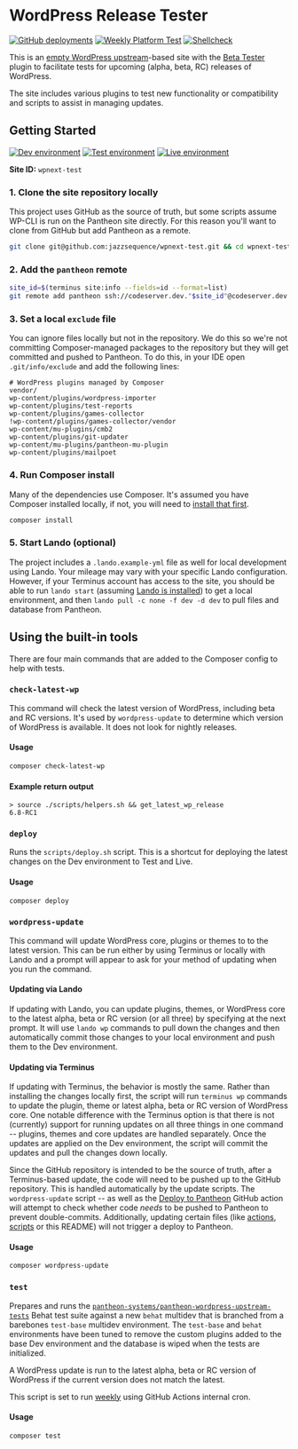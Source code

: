 # WordPress Release Tester

[![GitHub deployments](https://img.shields.io/github/deployments/jazzsequence/wpnext-test/dev?logo=pantheon&logoColor=yellow&label=deployment&labelColor=black)](https://dev-wpnext-test.pantheonsite.io)
[![Weekly Platform Test](https://github.com/jazzsequence/wpnext-test/actions/workflows/weekly-platform-test.yml/badge.svg)](https://github.com/jazzsequence/wpnext-test/actions/workflows/weekly-platform-test.yml)
[![Shellcheck](https://github.com/jazzsequence/wpnext-test/actions/workflows/shellcheck.yml/badge.svg)](https://github.com/jazzsequence/wpnext-test/actions/workflows/shellcheck.yml)

This is an [empty WordPress upstream](https://github.com/pantheon-systems/empty-wp)-based site with the [Beta Tester](https://wordpress.org/plugins/wordpress-beta-tester/) plugin to facilitate tests for upcoming (alpha, beta, RC) releases of WordPress.

The site includes various plugins to test new functionality or compatibility and scripts to assist in managing updates.

## Getting Started

[![Dev environment](https://img.shields.io/badge/dev-yellow?logo=pantheon&logoColor=yellow&label=wpnext-test&labelColor=black&color=yellow
)](https://dev-wpnext-test.pantheonsite.io)
[![Test environment](https://img.shields.io/badge/test-yellow?logo=pantheon&logoColor=yellow&label=wpnext-test&labelColor=black&color=yellow
)](https://test-wpnext-test.pantheonsite.io)
[![Live environment](https://img.shields.io/badge/live-yellow?logo=pantheon&logoColor=yellow&label=wpnext-test&labelColor=black&color=yellow
)](https://live-wpnext-test.pantheonsite.io)

**Site ID:** `wpnext-test`

### 1. Clone the site repository locally

This project uses GitHub as the source of truth, but some scripts assume WP-CLI is run on the Pantheon site directly. For this reason you'll want to clone from GitHub but add Pantheon as a remote.

```bash
git clone git@github.com:jazzsequence/wpnext-test.git && cd wpnext-test
```

### 2. Add the `pantheon` remote

```bash
site_id=$(terminus site:info --fields=id --format=list)
git remote add pantheon ssh://codeserver.dev."$site_id"@codeserver.dev."$site_id".drush.in:2222/~/repository.git
```

### 3. Set a local `exclude` file

You can ignore files locally but not in the repository. We do this so we're not committing Composer-managed packages to the repository but they will get committed and pushed to Pantheon. To do this, in your IDE open `.git/info/exclude` and add the following lines:

```
# WordPress plugins managed by Composer
vendor/
wp-content/plugins/wordpress-importer
wp-content/plugins/test-reports
wp-content/plugins/games-collector
!wp-content/plugins/games-collector/vendor
wp-content/mu-plugins/cmb2
wp-content/plugins/git-updater
wp-content/mu-plugins/pantheon-mu-plugin
wp-content/plugins/mailpoet
```

### 4. Run Composer install

Many of the dependencies use Composer. It's assumed you have Composer installed locally, if not, you will need to [install that first](https://getcomposer.org/doc/00-intro.md#installation-linux-unix-macos).

```bash
composer install
```

### 5. Start Lando (optional)

The project includes a `.lando.example-yml` file as well for local development using Lando. Your mileage may vary with your specific Lando configuration. However, if your Terminus account has access to the site, you should be able to run `lando start` (assuming [Lando is installed](https://lando.dev/download/)) to get a local environment, and then `lando pull -c none -f dev -d dev` to pull files and database from Pantheon.

## Using the built-in tools

There are four main commands that are added to the Composer config to help with tests.

### `check-latest-wp`

This command will check the latest version of WordPress, including beta and RC versions. It's used by `wordpress-update` to determine which version of WordPress is available. It does not look for nightly releases.

#### Usage
```bash
composer check-latest-wp
```

#### Example return output
```
> source ./scripts/helpers.sh && get_latest_wp_release
6.8-RC1
```

### `deploy`

Runs the `scripts/deploy.sh` script. This is a shortcut for deploying the latest changes on the Dev environment to Test and Live.

#### Usage
```bash
composer deploy
```

### `wordpress-update`

This command will update WordPress core, plugins or themes to to the latest version. This can be run either by using Terminus or locally with Lando and a prompt will appear to ask for your method of updating when you run the command.

#### Updating via Lando

If updating with Lando, you can update plugins, themes, or WordPress core to the latest alpha, beta or RC version (or all three) by specifying at the next prompt. It will use `lando wp` commands to pull down the changes and then automatically commit those changes to your local environment and push them to the Dev environment.

#### Updating via Terminus

If updating with Terminus, the behavior is mostly the same. Rather than installing the changes locally first, the script will run `terminus wp` commands to update the plugin, theme or latest alpha, beta or RC version of WordPress core. One notable difference with the Terminus option is that there is not (currently) support for running updates on all three things in one command -- plugins, themes and core updates are handled separately. Once the updates are applied on the Dev environment, the script will commit the updates and pull the changes down locally.

Since the GitHub repository is intended to be the source of truth, after a Terminus-based update, the code will need to be pushed up to the GitHub repository. This is handled automatically by the update scripts. The `wordpress-update` script -- as well as the [Deploy to Pantheon](https://github.com/jazzsequence/wpnext-test/actions/workflows/deploy-to-pantheon.yml) GitHub action will attempt to check whether code _needs_ to be pushed to Pantheon to prevent double-commits. Additionally, updating certain files (like [actions](https://github.com/jazzsequence/wpnext-test/tree/main/.github/workflows), [scripts](https://github.com/jazzsequence/wpnext-test/tree/main/scripts) or this README) will not trigger a deploy to Pantheon.

#### Usage
```bash
composer wordpress-update
```

### `test`

Prepares and runs the [`pantheon-systems/pantheon-wordpress-upstream-tests`](https://github.com/pantheon-systems/pantheon-wordpress-upstream-tests) Behat test suite against a new `behat` multidev that is branched from a barebones `test-base` multidev environment. The `test-base` and `behat` environments have been tuned to remove the custom plugins added to the base Dev environment and the database is wiped when the tests are initialized.

A WordPress update is run to the latest alpha, beta or RC version of WordPress if the current version does not match the latest.

This script is set to run [weekly](https://github.com/jazzsequence/wpnext-test/actions/workflows/weekly-platform-test.yml) using GitHub Actions internal cron.

#### Usage
```bash
composer test
```
